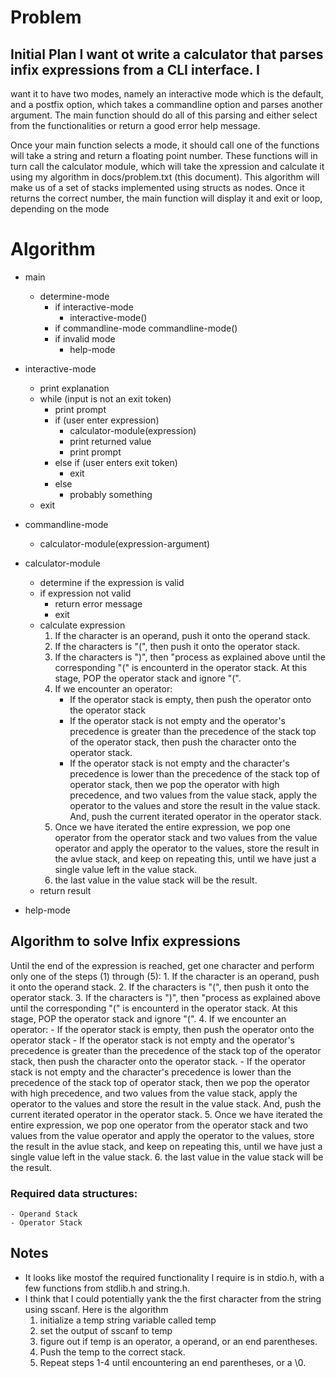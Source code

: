 # Problem

## Initial Plan I want ot write a calculator that parses infix expressions from a CLI interface. I
want it to have two modes, namely an interactive mode which is the default, and a postfix option,
which takes a commandline option and parses another argument. The main function should do all of
this parsing and either select from the functionalities or return a good error help message.

Once your main function selects a mode, it should call one of the functions will take a string and
return a floating point number. These functions will in turn call the calculator module, which will
take the xpression and calculate it using my algorithm in docs/problem.txt (this document). This
algorithm will make us of a set of stacks implemented using structs as nodes. Once it returns the
correct number, the main function will display it and exit or loop, depending on the mode

# Algorithm

- main
    - determine-mode
        - if interactive-mode
            - interactive-mode()
        - if commandline-mode
            commandline-mode()
        - if invalid mode
            - help-mode

- interactive-mode
    - print explanation
    - while (input is not an exit token)
        - print prompt
        - if (user enter expression)
            - calculator-module(expression)
            - print returned value
            - print prompt
        - else if (user enters exit token)
            - exit 
        - else
            - probably something
    - exit

- commandline-mode
    - calculator-module(expression-argument)
- calculator-module
    - determine if the expression is valid
    - if expression not valid
        - return error message
        - exit
    - calculate expression
        1. If the character is an operand, push it onto the operand stack.
        2. If the characters is "(", then push it onto the operator stack. 
        3. If the characters is ")", then "process as explained above until the corresponding "(" is
           encounterd in the operator stack. At this stage, POP the operator stack and ignore "(".
        4. If we encounter an operator:
            - If the operator stack is empty, then push the operator onto the operator stack
            - If the operator stack is not empty and the operator's precedence is greater than the
              precedence of the stack top of the operator stack, then push the character onto the
              operator stack.
            - If the operator stack is not empty and the character's precedence is lower than the
              precedence of the stack top of operator stack, then we pop the operator with high
              precedence, and two values from the value stack, apply the operator to the values and
              store the result in the value stack. And, push the current iterated operator in the
              operator stack. 
        5. Once we have iterated the entire expression, we pop one operator from the operator stack
        and two values from the value operator and apply the operator to the values, store the
        result in the avlue stack, and keep on repeating this, until we have just a single value
        left in the value stack.
        6. the last value in the value stack will be the result.
    - return result

- help-mode

## Algorithm to solve Infix expressions
Until the end of the expression is reached, get one
character and perform only one of the steps (1) through (5):
    1. If the character is an operand, push it onto the operand stack.
    2. If the characters is "(", then push it onto the operator stack. 
    3. If the characters is ")", then "process as explained above until the corresponding "(" is
       encounterd in the operator stack. At this stage, POP the operator stack and ignore "(".
    4. If we encounter an operator:
        - If the operator stack is empty, then push the operator onto the operator stack
        - If the operator stack is not empty and the operator's precedence is greater than the
          precedence of the stack top of the operator stack, then push the character onto the
          operator stack.
        - If the operator stack is not empty and the character's precedence is lower than the
          precedence of the stack top of operator stack, then we pop the operator with high
          precedence, and two values from the value stack, apply the operator to the values and
          store the result in the value stack. And, push the current iterated operator in the
          operator stack. 
    5. Once we have iterated the entire expression, we pop one operator from the operator stack and
    two values from the value operator and apply the operator to the values, store the result in the
    avlue stack, and keep on repeating this, until we have just a single value left in the value
    stack.
    6. the last value in the value stack will be the result.

### Required data structures:
    - Operand Stack
    - Operator Stack

## Notes
- It looks like mostof the required functionality I require is in stdio.h, with a few functions from
  stdlib.h and string.h.
- I think that I could potentially yank the the first character from the string using sscanf. Here
  is the algorithm
    1. initialize a temp string variable called temp
    2. set the output of sscanf to temp
    3. figure out if temp is an operator, a operand, or an end parentheses.
    4. Push the temp to the correct stack.
    5. Repeat steps 1-4 until encountering an end parentheses, or a \0.

